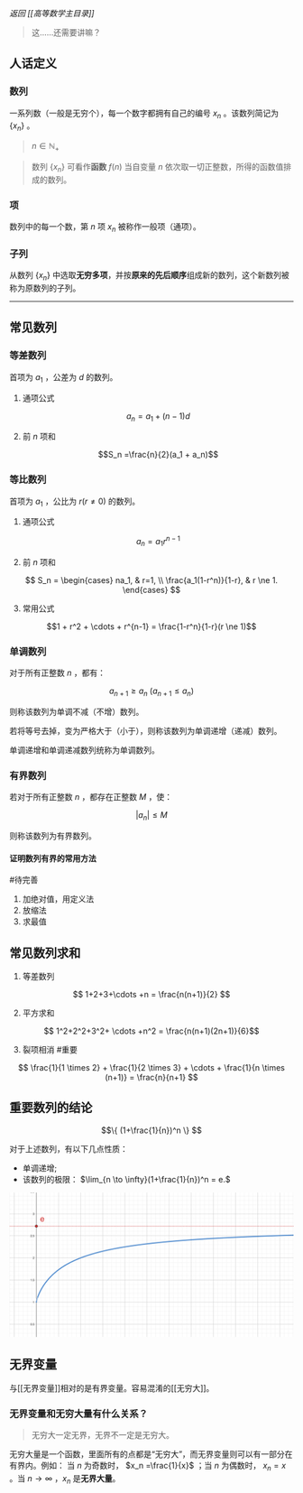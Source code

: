 *返回 [[高等数学主目录]]*

> 这……还需要讲嘛？

## 人话定义

### 数列

一系列数（一般是无穷个），每一个数字都拥有自己的编号 $x_n$ 。该数列简记为 $\{ x_n \}$ 。

> $n \in \mathbb {N}_+$

> 数列 $\{ x_n \}$ 可看作**函数** $f(n)$ 当自变量 $n$ 依次取一切正整数，所得的函数值排成的数列。

### 项

数列中的每一个数，第 $n$ 项 $x_n$ 被称作一般项（通项）。

### 子列

从数列 $\{ x_n \}$ 中选取**无穷多项**，并按**原来的先后顺序**组成新的数列，这个新数列被称为原数列的子列。

***

## 常见数列

### 等差数列

首项为 $a_1$ ，公差为 $d$ 的数列。

1. 通项公式

	$$a_n = a_1 + (n-1)d$$

2. 前 $n$ 项和

	$$S_n =\frac{n}{2}(a_1 + a_n)$$

### 等比数列

首项为 $a_1$ ，公比为 $r(r \ne 0)$ 的数列。

1. 通项公式

	$$a_n = a_1r^{n-1}$$

2. 前 $n$ 项和

$$
S_n = 
\begin{cases}
na_1,  & r=1, \\
\frac{a_1(1-r^n)}{1-r}, & r \ne 1.
\end{cases}
$$

3. 常用公式

$$1 + r^2 + \cdots + r^{n-1} = \frac{1-r^n}{1-r}(r \ne 1)$$

### 单调数列

对于所有正整数 $n$ ，都有：

$$a_{n+1} \ge a_n ~ (a_{n+1} \le a_n)$$

则称该数列为单调不减（不增）数列。

若将等号去掉，变为严格大于（小于），则称该数列为单调递增（递减）数列。

单调递增和单调递减数列统称为单调数列。

### 有界数列

若对于所有正整数 $n$ ，都存在正整数 $M$ ，使：

$$|a_n| \le M$$

则称该数列为有界数列。

#### 证明数列有界的常用方法

#待完善 

1. 加绝对值，用定义法
2. 放缩法
3. 求最值

## 常见数列求和

1. 等差数列

$$ 1+2+3+\cdots +n = \frac{n(n+1)}{2} $$

2. 平方求和

$$ 1^2+2^2+3^2+ \cdots +n^2 = \frac{n(n+1)(2n+1)}{6}$$

3. 裂项相消 #重要 

$$ \frac{1}{1 \times 2} + \frac{1}{2 \times 3} + \cdots + \frac{1}{n \times (n+1)} = \frac{n}{n+1} $$

## 重要数列的结论

$$\{ (1+\frac{1}{n})^n \} $$

对于上述数列，有以下几点性质：

- 单调递增;
- 该数列的极限： $\lim_{n \to \infty}(1+\frac{1}{n})^n = e.$

![graph](/assets/1+1n_series.jpg)

## 无界变量

与[[无界变量]]相对的是有界变量。容易混淆的[[无穷大]]。

### 无界变量和无穷大量有什么关系？

> 无穷大一定无界，无界不一定是无穷大。

无穷大量是一个函数，里面所有的点都是“无穷大”，而无界变量则可以有一部分在有界内。例如：
当 $n$ 为奇数时， $x_n =\frac{1}{x}$ ；当 $n$ 为偶数时， $x_n =x$ 。当 $n \to \infty$ ，$x_n$ 是**无界大量**。